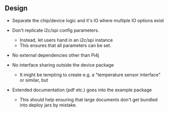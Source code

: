 

## Design 

- Separate the chip/device logic and it's IO where multiple IO options exist


- Don't replicate i2c/spi config parameters. 
  - Instead, let users hand in an i2c/spi instance 
  - This ensures that all parameters can be set.
  

- No external dependencies other than Pi4j
 

- No interface sharing outside the device package
  - It might be tempting to create e.g. a "temperature sensor interface" or similar, but
     


- Extended documentation (pdf etc.) goes into the example package
  - This should help ensuring that large documents don't get bundled into deploy jars by mistake.
